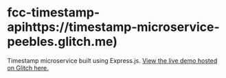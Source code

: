 # fcc-timestamp-apihttps://timestamp-microservice-peebles.glitch.me)
Timestamp microservice built using Express.js. [View the live demo hosted on Glitch here.](https://timestamp-microservice-peebles.glitch.me)
